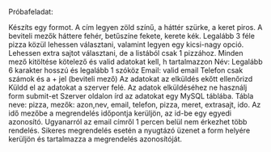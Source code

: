 Próbafeladat:

Készíts egy formot. A cím legyen zöld színű, a háttér szürke, a keret piros. A beviteli mezők háttere fehér, betűszíne fekete, kerete kék.
Legalább 3 féle pizza közül lehessen választani, valamint legyen egy kicsi-nagy opció.
Lehessen extra sajtot választani, de a listából csak 1 pizzához.
Minden mező kitöltése kötelező és valid adatokat kell, h tartalmazzon
Név: Legalább 6 karakter hosszú és legalább 1 szóköz
Email: valid email
Telefon csak számok és a + jel (beviteli mező)
Az adatokat az elküldés ekőtt ellenőrizd
Küldd el az adatokat a szerver felé.
Az adatok elküldéséhez ne használj form submit-et
Szerver oldalon írd az adatokat egy MySQL táblába. Tábla neve: pizza, mezők: azon,nev, email, telefon, pizza, meret, extrasajt, ido. Az idő mezőbe a megrendelés időpontja kerüljön, az id-be egy egyedi azonosító.
Ugyanarról az email címről 1 percen belül nem érkezhet több rendelés.
Sikeres megrendelés esetén a nyugtázó üzenet a form helyére kerüljön és tartalmazza a megrendelés azonosítóját.
